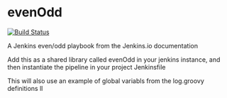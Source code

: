 # evenOdd
[![Build Status](http://35.174.249.163/buildStatus/icon?job=6.5_SharedLibraries_evenOdd)](http://35.174.249.163/job/6.5_SharedLibraries_evenOdd/)

A Jenkins even/odd playbook from the Jenkins.io documentation

Add this as a shared library called evenOdd in your jenkins
instance, and then instantiate the pipeline in your project Jenkinsfile

This will also use an example of global variabls from the log.groovy
definitions
ll

